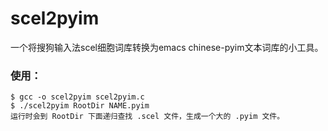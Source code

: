 # scel2pyim
一个将搜狗输入法scel细胞词库转换为emacs chinese-pyim文本词库的小工具。
### 使用：
	$ gcc -o scel2pyim scel2pyim.c
	$ ./scel2pyim RootDir NAME.pyim
    运行时会到 RootDir 下面递归查找 .scel 文件，生成一个大的 .pyim 文件。
